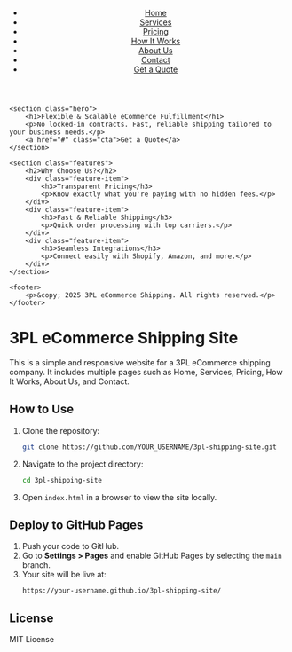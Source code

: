 <!DOCTYPE html>
<html lang="en">
<head>
    <meta charset="UTF-8">
    <meta name="viewport" content="width=device-width, initial-scale=1.0">
    <title>3PL eCommerce Shipping</title>
    <link rel="stylesheet" href="styles.css">
</head>
<body>
    <header>
        <nav>
            <ul>
                <li><a href="index.html">Home</a></li>
                <li><a href="services.html">Services</a></li>
                <li><a href="pricing.html">Pricing</a></li>
                <li><a href="how-it-works.html">How It Works</a></li>
                <li><a href="about.html">About Us</a></li>
                <li><a href="contact.html">Contact</a></li>
                <li><a href="#" class="cta">Get a Quote</a></li>
            </ul>
        </nav>
    </header>
    
    <section class="hero">
        <h1>Flexible & Scalable eCommerce Fulfillment</h1>
        <p>No locked-in contracts. Fast, reliable shipping tailored to your business needs.</p>
        <a href="#" class="cta">Get a Quote</a>
    </section>
    
    <section class="features">
        <h2>Why Choose Us?</h2>
        <div class="feature-item">
            <h3>Transparent Pricing</h3>
            <p>Know exactly what you're paying with no hidden fees.</p>
        </div>
        <div class="feature-item">
            <h3>Fast & Reliable Shipping</h3>
            <p>Quick order processing with top carriers.</p>
        </div>
        <div class="feature-item">
            <h3>Seamless Integrations</h3>
            <p>Connect easily with Shopify, Amazon, and more.</p>
        </div>
    </section>
    
    <footer>
        <p>&copy; 2025 3PL eCommerce Shipping. All rights reserved.</p>
    </footer>
</body>
</html>

<!-- README.md -->

# 3PL eCommerce Shipping Site

This is a simple and responsive website for a 3PL eCommerce shipping company. It includes multiple pages such as Home, Services, Pricing, How It Works, About Us, and Contact.

## How to Use

1. Clone the repository:
   ```sh
   git clone https://github.com/YOUR_USERNAME/3pl-shipping-site.git
   ```
2. Navigate to the project directory:
   ```sh
   cd 3pl-shipping-site
   ```
3. Open `index.html` in a browser to view the site locally.

## Deploy to GitHub Pages

1. Push your code to GitHub.
2. Go to **Settings > Pages** and enable GitHub Pages by selecting the `main` branch.
3. Your site will be live at:
   ```
   https://your-username.github.io/3pl-shipping-site/
   ```

## License
MIT License
